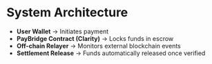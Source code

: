 # System Architecture

- **User Wallet** → Initiates payment  
- **PayBridge Contract (Clarity)** → Locks funds in escrow  
- **Off-chain Relayer** → Monitors external blockchain events  
- **Settlement Release** → Funds automatically released once verified
